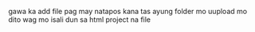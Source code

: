 gawa ka add file pag may natapos kana tas ayung folder mo uupload mo dito wag mo isali dun sa html project na file
